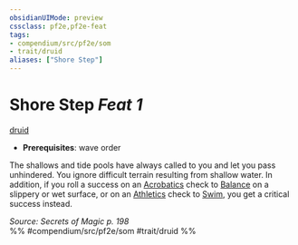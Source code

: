 ```yaml
---
obsidianUIMode: preview
cssclass: pf2e,pf2e-feat
tags:
- compendium/src/pf2e/som
- trait/druid
aliases: ["Shore Step"]
---
```

# Shore Step  *Feat 1*  
[druid](/rules/traits/druid.md)  

- **Prerequisites**: wave order

The shallows and tide pools have always called to you and let you pass unhindered. You ignore difficult terrain resulting from shallow water. In addition, if you roll a success on an [Acrobatics](/compendium/skills.md#Acrobatics) check to [Balance](/rules/actions/balance.md) on a slippery or wet surface, or on an [Athletics](/compendium/skills.md#Athletics) check to [Swim](/rules/actions/swim.md), you get a critical success instead.

*Source: Secrets of Magic p. 198*  
%% #compendium/src/pf2e/som #trait/druid %%
